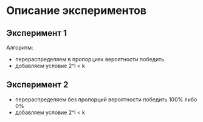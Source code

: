 # Описание экспериментов

## Эксперимент 1

Алгоритм: 
- перераспределяем в пропорциях вероятности победить
- добавляем условие 2^l < k

## Эксперимент 2
- перераспределяем без пропорций вероятности победить 100% либо 0%
- добавляем условие 2^l < k


